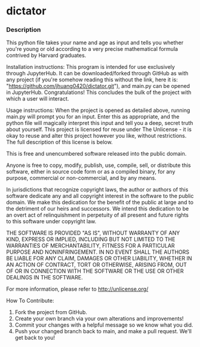 # dictator

### Description
This python file takes your name and age as input and tells you whether you're young or old according to a very precise mathematical formula contrived by Harvard graduates.

Installation instructions:
This program is intended for use exclusively through JupyterHub. It can be downloaded/forked through GitHub as with any project (if you're somehow reading this without the link, here it is: "https://github.com/jhuang0420/dictator.git"), and main.py can be opened in JupyterHub. Congratulations! This concludes the bulk of the project with which a user will interact.

Usage instructions:
When the project is opened as detailed above, running main.py will prompt you for an input. Enter this as appropriate, and the python file will magically interpret this input and tell you a deep, secret truth about yourself.
This project is licensed for reuse under The Unlicense - it is okay to reuse and alter this project however you like, without restrictions. The full description of this license is below.

This is free and unencumbered software released into the public domain.

Anyone is free to copy, modify, publish, use, compile, sell, or
distribute this software, either in source code form or as a compiled
binary, for any purpose, commercial or non-commercial, and by any
means.

In jurisdictions that recognize copyright laws, the author or authors
of this software dedicate any and all copyright interest in the
software to the public domain. We make this dedication for the benefit
of the public at large and to the detriment of our heirs and
successors. We intend this dedication to be an overt act of
relinquishment in perpetuity of all present and future rights to this
software under copyright law.

THE SOFTWARE IS PROVIDED "AS IS", WITHOUT WARRANTY OF ANY KIND,
EXPRESS OR IMPLIED, INCLUDING BUT NOT LIMITED TO THE WARRANTIES OF
MERCHANTABILITY, FITNESS FOR A PARTICULAR PURPOSE AND NONINFRINGEMENT.
IN NO EVENT SHALL THE AUTHORS BE LIABLE FOR ANY CLAIM, DAMAGES OR
OTHER LIABILITY, WHETHER IN AN ACTION OF CONTRACT, TORT OR OTHERWISE,
ARISING FROM, OUT OF OR IN CONNECTION WITH THE SOFTWARE OR THE USE OR
OTHER DEALINGS IN THE SOFTWARE.

For more information, please refer to <http://unlicense.org/>

How To Contribute:
1. Fork the project from GitHub.
2. Create your own branch via your own alterations and improvements!
3. Commit your changes with a helpful message so we know what you did.
4. Push your changed branch back to main, and make a pull request. We'll get back to you!
